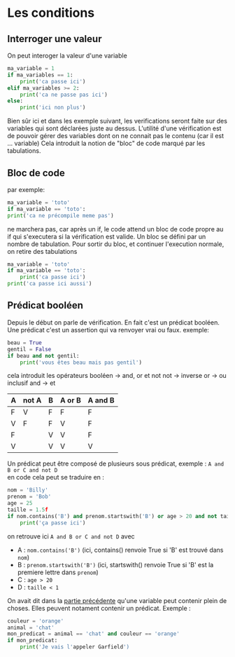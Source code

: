 # Les conditions

## Interroger une valeur
On peut interoger la valeur d'une variable

```python
ma_variable = 1
if ma_variables == 1:
    print('ca passe ici')
elif ma_variables >= 2:
    print('ca ne passe pas ici')
else:
    print('ici non plus')
```
Bien sûr ici et dans les exemple suivant, les verifications seront faite sur des variables qui sont déclarées juste au dessus. L'utilité d'une vérification est de pouvoir gérer des variables dont on ne connait pas le contenu (car il est ... variable)
Cela introduit la notion de "bloc" de code marqué par les tabulations.

## Bloc de code
par exemple:
```python
ma_variable = 'toto'
if ma_variable == 'toto':
print('ca ne précompile meme pas')
```

ne marchera pas, car après un if, le code attend un bloc de code propre au if qui s'executera si la vérification est valide. Un bloc se défini par un nombre de tabulation. Pour sortir du bloc, et continuer l'execution normale, on retire des tabulations 

```python
ma_variable = 'toto'
if ma_variable == 'toto':
    print('ca passe ici')
print('ca passe ici aussi')
```


## Prédicat booléen
Depuis le début on parle de vérification. En fait c'est un prédicat booléen. Une prédicat c'est un assertion qui va renvoyer vrai ou faux.
exemple:  
```python
beau = True
gentil = False
if beau and not gentil:
    print('vous êtes beau mais pas gentil')
```
cela introduit les opérateurs booléen -> and, or et not
not -> inverse
or -> ou inclusif
and -> et

| A | not A | B | A or B | A and B |
|---|-------|---|--------|---------|
| F | V     | F | F      | F       |
| V | F     | F | V      | F       |
| F |       | V | V      | F       |
| V |       | V | V      | V       |

Un prédicat peut être composé de plusieurs sous prédicat, exemple : `A and B or C and not D`  
en code cela peut se traduire en :
```python
nom = 'Billy'
prenom = 'Bob'
age = 25
taille = 1.5f
if nom.contains('B') and prenom.startswith('B') or age > 20 and not taille < 1:
    print('ça passe ici')
```
on retrouve ici `A and B or C and not D` avec 
- A : `nom.contains('B')` (ici, contains() renvoie True si 'B' est trouvé dans `nom`)
- B : `prenom.startswith('B')` (ici, startswith() renvoie True si 'B' est la premiere lettre dans `prenom`)
- C : `age > 20`
- D : `taille < 1`

On avait dit dans la [partie précédente](variables.md#et-beaucoup-dautres-choses-possibles) qu'une variable peut contenir plein de choses. Elles peuvent notament contenir un prédicat. Exemple :
```python
couleur = 'orange'
animal = 'chat'
mon_predicat = animal == 'chat' and couleur == 'orange'
if mon_predicat:
    print('Je vais l'appeler Garfield')
```


